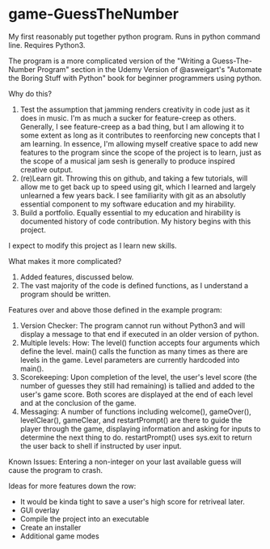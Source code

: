 # game-GuessTheNumber
My first reasonably put together python program. Runs in python command line.
Requires Python3.

The program is a more complicated version of the "Writing a Guess-The-Number Program"
section in the Udemy Version of @asweigart's "Automate the Boring Stuff with Python"
book for beginner programmers using python.

Why do this?
1. Test the assumption that jamming renders creativity in code just as it does in music.
	I'm as much a sucker for feature-creep as others. Generally, I see feature-creep as
	a bad thing, but I am allowing it to some extent as long as it contributes to reenforcing
	new concepts that I am learning. In essence, I'm allowing myself creative space to add new
	features to the program since the scope of the project is to learn, just as the scope of a
	musical jam sesh is generally to produce inspired creative output.
2. (re)Learn git.
	Throwing this on github, and taking a few tutorials, will allow me to get back up to speed
	using git, which I learned and largely unlearned a few years back. I see familiarity with
	git as an absolutly essential component to my software education and my hirability.
3. Build a portfolio.
	Equally essential to my education and hirability is documented history of code contribution.
	My history begins with this project.

I expect to modify this project as I learn new skills.

What makes it more complicated?
1. Added features, discussed below.
2. The vast majority of the code is defined functions, as I understand a program should be written.

Features over and above those defined in the example program:
1. Version Checker:
	The program cannot run without Python3 and will display a message to that end if executed in an older
	version of python.
2. Multiple levels:
	How: The level() function accepts four arguments which define the level. main() calls the function as
	many times as there are levels in the game. Level parameters are currently hardcoded into main().
3. Scorekeeping:
	Upon completion of the level, the user's level score (the number of guesses they still had remaining)
	is tallied and added to the user's game score. Both scores are displayed at the end of each level and
	at the conclusion of the game.
4. Messaging:
	A number of functions including welcome(), gameOver(), levelClear(), gameClear, and restartPrompt() are
	there to guide the player through the game, displaying information and asking for inputs to determine the
	next thing to do. restartPrompt() uses sys.exit to return the user back to shell if instructed by user input.
	
Known Issues:
	Entering a non-integer on your last available guess will cause the program to crash.

Ideas for more features down the row:
 - It would be kinda tight to save a user's high score for retriveal later.
 - GUI overlay
 - Compile the project into an executable
 - Create an installer
 - Additional game modes

